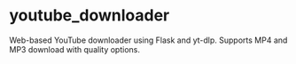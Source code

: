# youtube_downloader
Web-based YouTube downloader using Flask and yt-dlp. Supports MP4 and MP3 download with quality options.
